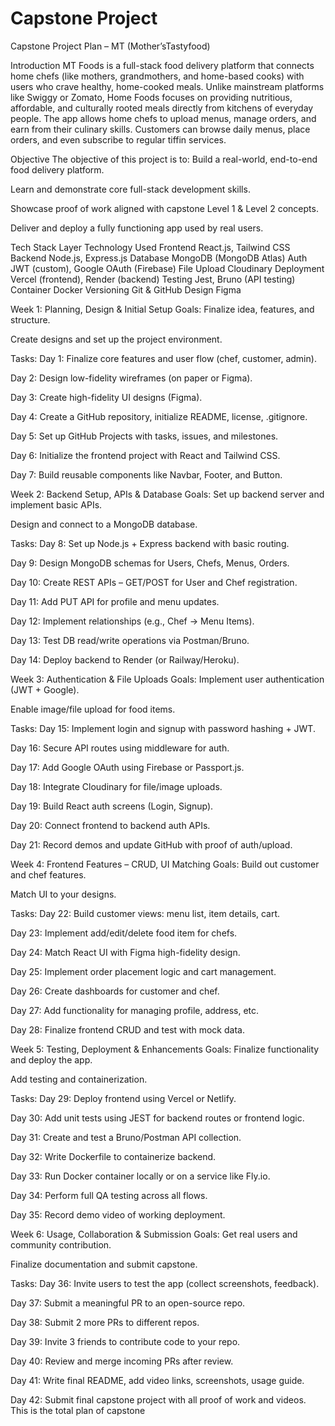 # Capstone Project 
 Capstone Project Plan –  MT (Mother’sTastyfood)


 Introduction
MT Foods is a full-stack food delivery platform that connects home chefs (like mothers, grandmothers, and home-based cooks) with users who crave healthy, home-cooked meals. Unlike mainstream platforms like Swiggy or Zomato, Home Foods focuses on providing nutritious, affordable, and culturally rooted meals directly from kitchens of everyday people.
The app allows home chefs to upload menus, manage orders, and earn from their culinary skills. Customers can browse daily menus, place orders, and even subscribe to regular tiffin services.

 Objective
The objective of this project is to:
Build a real-world, end-to-end food delivery platform.


Learn and demonstrate core full-stack development skills.


Showcase proof of work aligned with capstone Level 1 & Level 2 concepts.


Deliver and deploy a fully functioning app used by real users.



 Tech Stack
Layer
Technology Used
Frontend
React.js, Tailwind CSS
Backend
Node.js, Express.js
Database
MongoDB (MongoDB Atlas)
Auth
JWT (custom), Google OAuth (Firebase)
File Upload
Cloudinary
Deployment
Vercel (frontend), Render (backend)
Testing
Jest, Bruno (API testing)
Container
Docker
Versioning
Git & GitHub
Design
Figma


 Week 1: Planning, Design & Initial Setup
 Goals:
Finalize idea, features, and structure.


Create designs and set up the project environment.


 Tasks:
Day 1: Finalize core features and user flow (chef, customer, admin).


Day 2: Design low-fidelity wireframes (on paper or Figma).


Day 3: Create high-fidelity UI designs (Figma).


Day 4: Create a GitHub repository, initialize README, license, .gitignore.


Day 5: Set up GitHub Projects with tasks, issues, and milestones.


Day 6: Initialize the frontend project with React and Tailwind CSS.


Day 7: Build reusable components like Navbar, Footer, and Button.



 Week 2: Backend Setup, APIs & Database
Goals:
Set up backend server and implement basic APIs.


Design and connect to a MongoDB database.


 Tasks:
Day 8: Set up Node.js + Express backend with basic routing.


Day 9: Design MongoDB schemas for Users, Chefs, Menus, Orders.


Day 10: Create REST APIs – GET/POST for User and Chef registration.


Day 11: Add PUT API for profile and menu updates.


Day 12: Implement relationships (e.g., Chef → Menu Items).


Day 13: Test DB read/write operations via Postman/Bruno.


Day 14: Deploy backend to Render (or Railway/Heroku).



 Week 3: Authentication & File Uploads
 Goals:
Implement user authentication (JWT + Google).


Enable image/file upload for food items.


 Tasks:
Day 15: Implement login and signup with password hashing + JWT.


Day 16: Secure API routes using middleware for auth.


Day 17: Add Google OAuth using Firebase or Passport.js.


Day 18: Integrate Cloudinary for file/image uploads.


Day 19: Build React auth screens (Login, Signup).


Day 20: Connect frontend to backend auth APIs.


Day 21: Record demos and update GitHub with proof of auth/upload.



 Week 4: Frontend Features – CRUD, UI Matching
 Goals:
Build out customer and chef features.


Match UI to your designs.


 Tasks:
Day 22: Build customer views: menu list, item details, cart.


Day 23: Implement add/edit/delete food item for chefs.


Day 24: Match React UI with Figma high-fidelity design.


Day 25: Implement order placement logic and cart management.


Day 26: Create dashboards for customer and chef.


Day 27: Add functionality for managing profile, address, etc.


Day 28: Finalize frontend CRUD and test with mock data.



 Week 5: Testing, Deployment & Enhancements
 Goals:
Finalize functionality and deploy the app.


Add testing and containerization.


 Tasks:
Day 29: Deploy frontend using Vercel or Netlify.


Day 30: Add unit tests using JEST for backend routes or frontend logic.


Day 31: Create and test a Bruno/Postman API collection.


Day 32: Write Dockerfile to containerize backend.


Day 33: Run Docker container locally or on a service like Fly.io.


Day 34: Perform full QA testing across all flows.


Day 35: Record demo video of working deployment.



 Week 6: Usage, Collaboration & Submission
 Goals:
Get real users and community contribution.


Finalize documentation and submit capstone.


 Tasks:
Day 36: Invite users to test the app (collect screenshots, feedback).


Day 37: Submit a meaningful PR to an open-source repo.


Day 38: Submit 2 more PRs to different repos.


Day 39: Invite 3 friends to contribute code to your repo.


Day 40: Review and merge incoming PRs after review.


Day 41: Write final README, add video links, screenshots, usage guide.


Day 42: Submit final capstone project with all proof of work and videos.
This is the total plan of capstone




